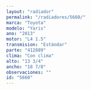 ```yaml
---
layout: "radiador"
permalink: "/radiadores/5660/"
marca: "Toyota"
modelo: "Yaris"
ano: "2013"
motor: "L4 1.5"
transmision: "Estándar"
parte: "412889"
clima: "Con clima"
alto: "13 3/4"
ancho: "18 7/8"
observaciones: ""
id: "5660"
---
```


